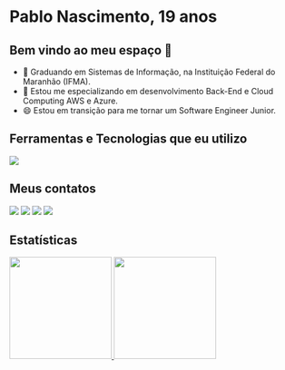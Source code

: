 # Pablo Nascimento, 19 anos
## Bem vindo ao meu espaço 👋

- 🔭 Graduando em Sistemas de Informação, na Instituição Federal do Maranhão (IFMA).
- 🌱 Estou me especializando em desenvolvimento Back-End e Cloud Computing AWS e Azure.
- 😄 Estou em transição para me tornar um Software Engineer Junior.

## Ferramentas e Tecnologias que eu utilizo

<img src="https://cdn.jsdelivr.net/gh/devicons/devicon@latest/icons/java/java-original-wordmark.svg" />
                    
          


## Meus contatos
<div>
  <a href="linkedin.com/in/pablo-nascimento055" target="_blank"><img loading="lazy" src="https://img.shields.io/badge/-LinkedIn-%230077B5?style=for-the-badge&logo=linkedin&logoColor=white" target="_blank"></a>   
<a href="https://www.youtube.com/@pabloricardo6788" target="_blank"><img loading="lazy" src="https://img.shields.io/badge/YouTube-FF0000?style=for-the-badge&logo=youtube&logoColor=white" target="_blank"></a>
<a href="https://www.instagram.com/pablo.ricardo7" target="_blank"><img loading="lazy" src="https://img.shields.io/badge/-Instagram-%23E4405F?style=for-the-badge&logo=instagram&logoColor=white" target="_blank"></a>
<a href = "mailto: pabloricardo055@gmail.com" target="_blank"><img loading="lazy" src="https://img.shields.io/badge/Gmail-D14836?style=for-the-badge&logo=gmail&logoColor=white" target="_blank"></a>

</div>

## Estatísticas
<div>
<a href="https://github.com/pablo891">
<img loading="lazy" height="180em" src="https://github-readme-stats.vercel.app/api/top-langs/?username=pablo891&layout=compact&langs_count=7&theme=dracula"/>
<img loading="lazy" height="180em" src="https://github-readme-stats.vercel.app/api?username=pablo891&show_icons=true&theme=dracula&include_all_commits=true&count_private=true"/>
</div>
<!--
**pablo891/pablo891** is a ✨ _special_ ✨ repository because its `README.md` (this file) appears on your GitHub profile.

